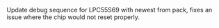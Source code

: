 Update debug sequence for LPC55S69 with newest from pack, fixes an issue where the chip would not reset properly.
